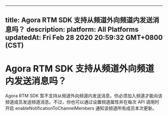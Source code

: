 
---
title: Agora RTM SDK 支持从频道外向频道内发送消息吗？
description: 
platform: All Platforms
updatedAt: Fri Feb 28 2020 20:59:32 GMT+0800 (CST)
---
# Agora RTM SDK 支持从频道外向频道内发送消息吗？
Agora RTM SDK 暂不支持从频道外向频道内发送消息。你必须加入频道才能向该频道成员发送频道消息。不过，你也可以通过设置频道属性并在每次 API 调用时开启 enableNotificationToChannelMembers 通知该频道所有成员本次更新。
